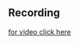 ## Recording 

[for video click here](https://drive.google.com/drive/folders/1Z61eJmfgIKpeb5Yfm_5K_mpsR14UAN7-?usp=sharing)